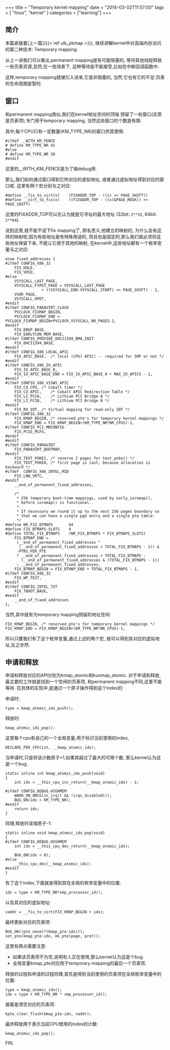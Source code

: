 +++
title = "Temporary kernel mapping"
date = "2014-03-02T11:57:00"
tags = [ "linux", "kernel" ]
categories = ["learning"]
+++

## 简介

本篇紧接着[上一篇]({{< ref ulk_pkmap >}}),
继续讲解kernel中对高端内存访问的第二种技术:
Temporary mapping.

从上一讲我们可以看出,permanent mapping是有可能阻塞的,
等待其他线程释放一些页表资源,显然,在一些场景下,
这种等待是不能接受,比如在中断回调函数中.

这样,temporary mapping就被引入进来,它是非阻塞的,
当然,它也有它的不足:页表的生命周期是暂时.

## 窗口

和permanent mapping类似,我们在kernel地址空间的顶端
预留了一些窗口(实质是页表项),专门用于temporary mapping,
当然这些窗口的个数是有限.

其中,每个CPU只有一定数量(KM_TYPE_NR)的窗口供其使用:

```
#ifdef __WITH_KM_FENCE
# define KM_TYPE_NR 41
#else
# define KM_TYPE_NR 20
#endif
```

这里的__WITH_KM_FENCE是为了做debug用.

那么,我们如何通过窗口得到它所对应的虚拟地址,
或者通过虚拟地址得到对应的窗口呢.
这里有两个宏分别与之对应:

```
#define __fix_to_virt(x)	(FIXADDR_TOP - ((x) << PAGE_SHIFT))
#define __virt_to_fix(x)	((FIXADDR_TOP - ((x)&PAGE_MASK)) >> PAGE_SHIFT)
```

这里的FIXADDR_TOP可以先认为就是可寻址的最大地址
(32bit: `2**32`, 64bit: `2**64`).

说到这里,就不能不说下fix mapping了,
顾名思义,他建立的映射的,
为什么会有这样的映射呢,因为有些地址是有特殊用途的,
而且也是固定的,那么我们就必须将这些地址保留下来,
不能让它用于其他的映射,
在kernel中,这些地址都有一个枚举变量与之对应:

```
enum fixed_addresses {
#ifdef CONFIG_X86_32
	FIX_HOLE,
	FIX_VDSO,
#else
	VSYSCALL_LAST_PAGE,
	VSYSCALL_FIRST_PAGE = VSYSCALL_LAST_PAGE
			    + ((VSYSCALL_END-VSYSCALL_START) >> PAGE_SHIFT) - 1,
	VVAR_PAGE,
	VSYSCALL_HPET,
#endif
#ifdef CONFIG_PARAVIRT_CLOCK
	PVCLOCK_FIXMAP_BEGIN,
	PVCLOCK_FIXMAP_END = PVCLOCK_FIXMAP_BEGIN+PVCLOCK_VSYSCALL_NR_PAGES-1,
#endif
	FIX_DBGP_BASE,
	FIX_EARLYCON_MEM_BASE,
#ifdef CONFIG_PROVIDE_OHCI1394_DMA_INIT
	FIX_OHCI1394_BASE,
#endif
#ifdef CONFIG_X86_LOCAL_APIC
	FIX_APIC_BASE,	/* local (CPU) APIC) -- required for SMP or not */
#endif
#ifdef CONFIG_X86_IO_APIC
	FIX_IO_APIC_BASE_0,
	FIX_IO_APIC_BASE_END = FIX_IO_APIC_BASE_0 + MAX_IO_APICS - 1,
#endif
#ifdef CONFIG_X86_VISWS_APIC
	FIX_CO_CPU,	/* Cobalt timer */
	FIX_CO_APIC,	/* Cobalt APIC Redirection Table */
	FIX_LI_PCIA,	/* Lithium PCI Bridge A */
	FIX_LI_PCIB,	/* Lithium PCI Bridge B */
#endif
	FIX_RO_IDT,	/* Virtual mapping for read-only IDT */
#ifdef CONFIG_X86_32
	FIX_KMAP_BEGIN,	/* reserved pte's for temporary kernel mappings */
	FIX_KMAP_END = FIX_KMAP_BEGIN+(KM_TYPE_NR*NR_CPUS)-1,
#ifdef CONFIG_PCI_MMCONFIG
	FIX_PCIE_MCFG,
#endif
#endif
#ifdef CONFIG_PARAVIRT
	FIX_PARAVIRT_BOOTMAP,
#endif
	FIX_TEXT_POKE1,	/* reserve 2 pages for text_poke() */
	FIX_TEXT_POKE0, /* first page is last, because allocation is backward */
#ifdef	CONFIG_X86_INTEL_MID
	FIX_LNW_VRTC,
#endif
	__end_of_permanent_fixed_addresses,

	/*
	 * 256 temporary boot-time mappings, used by early_ioremap(),
	 * before ioremap() is functional.
	 *
	 * If necessary we round it up to the next 256 pages boundary so
	 * that we can have a single pgd entry and a single pte table:
	 */
#define NR_FIX_BTMAPS		64
#define FIX_BTMAPS_SLOTS	4
#define TOTAL_FIX_BTMAPS	(NR_FIX_BTMAPS * FIX_BTMAPS_SLOTS)
	FIX_BTMAP_END =
	 (__end_of_permanent_fixed_addresses ^
	  (__end_of_permanent_fixed_addresses + TOTAL_FIX_BTMAPS - 1)) &
	 -PTRS_PER_PTE
	 ? __end_of_permanent_fixed_addresses + TOTAL_FIX_BTMAPS -
	   (__end_of_permanent_fixed_addresses & (TOTAL_FIX_BTMAPS - 1))
	 : __end_of_permanent_fixed_addresses,
	FIX_BTMAP_BEGIN = FIX_BTMAP_END + TOTAL_FIX_BTMAPS - 1,
#ifdef CONFIG_X86_32
	FIX_WP_TEST,
#endif
#ifdef CONFIG_INTEL_TXT
	FIX_TBOOT_BASE,
#endif
	__end_of_fixed_addresses
};
```

当然,其中就有为temporary mapping预留的地址空间:

```
FIX_KMAP_BEGIN,	/* reserved pte's for temporary kernel mappings */
FIX_KMAP_END = FIX_KMAP_BEGIN+(KM_TYPE_NR*NR_CPUS)-1,
```

所以只要我们有了这个枚举变量,通过上述的两个宏,
就可以得到其对应的虚拟地址,反之亦然.

## 申请和释放

申请和释放对应的API分别为kmap_atomic和kunmap_atomic.
对于申请和释放,最主要的工作就是找到一个空闲的页表项,
和permanent mapping不同,这里不能等待.
在具体的实现中,是通过一个原子操作得到这个index的:

申请时:

```
type = kmap_atomic_idx_push();
```

释放时:

```
kmap_atomic_idx_pop();
```

这里每个cpu有自己的一个全局变量,用于标识当前使用的index,

```
DECLARE_PER_CPU(int, __kmap_atomic_idx);
```

当申请时,只是将该计数原子+1,如果其超过了最大的可用个数,
那么kernel认为这是一个bug.

```
static inline int kmap_atomic_idx_push(void)
{
	int idx = __this_cpu_inc_return(__kmap_atomic_idx) - 1;

#ifdef CONFIG_DEBUG_HIGHMEM
	WARN_ON_ONCE(in_irq() && !irqs_disabled());
	BUG_ON(idx > KM_TYPE_NR);
#endif
	return idx;
}
```

同理,释放时该值原子-1:

```
static inline void kmap_atomic_idx_pop(void)
{
#ifdef CONFIG_DEBUG_HIGHMEM
	int idx = __this_cpu_dec_return(__kmap_atomic_idx);

	BUG_ON(idx < 0);
#else
	__this_cpu_dec(__kmap_atomic_idx);
#endif
}
```

有了这个index,下面就是得到其在全局的枚举变量中的位置:

```
idx = type + KM_TYPE_NR*smp_processor_id();
```

以及其对应的虚拟地址:

```
vaddr = __fix_to_virt(FIX_KMAP_BEGIN + idx);
```

最终更新对应的页表项:

```
BUG_ON(!pte_none(*(kmap_pte-idx)));
set_pte(kmap_pte-idx, mk_pte(page, prot));
```

这里有两点需要注意:

- 如果该页表项不为空,说明有人正在使用,那么kernel认为这是个bug.
- 全局变量kmap_pte对应用于temporary mapping的最后一个页表项.

释放的过程和申请的过程同理,首先是得到当前使用的页表项在全局枚举变量中的位置:

```
type = kmap_atomic_idx();
idx = type + KM_TYPE_NR * smp_processor_id();
```

接着是清空对应的页表项:

```
kpte_clear_flush(kmap_pte-idx, vaddr);
```

最终释放用于表示当前CPU使用的index的计数:

```
kmap_atomic_idx_pop();
```

FIN.
